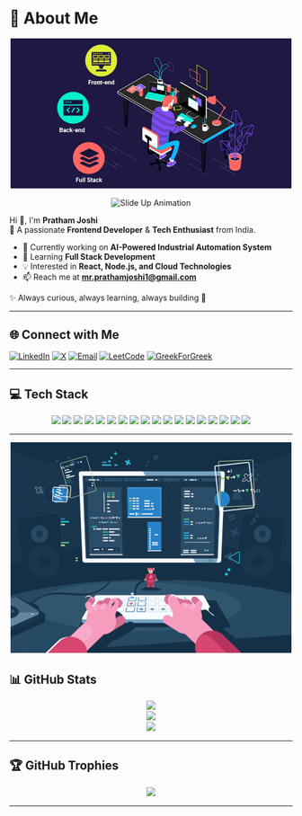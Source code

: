 # 💫 About Me



<p align="center">
  <img src="https://raw.githubusercontent.com/prathamjoshi-1/prathamjoshi-1/refs/heads/main/mygif.gif" width="500"/>
</p>

<p align="center">
  <img src="https://media.giphy.com/media/xT0xeJpnrWC4XWblEk/giphy.gif" width="500" alt="Slide Up Animation"/>
</p>

Hi 👋, I'm **Pratham Joshi**  
🎯 A passionate **Frontend Developer** & **Tech Enthusiast** from India.  

- 🔭 Currently working on **AI-Powered Industrial Automation System**  
- 🌱 Learning **Full Stack Development**  
- 💡 Interested in **React, Node.js, and Cloud Technologies**  
- 📫 Reach me at **mr.prathamjoshi1@gmail.com**  

✨ Always curious, always learning, always building 🚀  

---

## 🌐 Connect with Me
[![LinkedIn](https://img.shields.io/badge/LinkedIn-%230077B5.svg?logo=linkedin&logoColor=white&style=for-the-badge)](https://linkedin.com/in/pratham-joshi-64007a344) 
[![X](https://img.shields.io/badge/X-black.svg?logo=X&logoColor=white&style=for-the-badge)](https://x.com/@MrPrathamjoshi1) 
[![Email](https://img.shields.io/badge/Email-D14836?logo=gmail&logoColor=white&style=for-the-badge)](mailto:Mr.prathamjoshi1@gmail.com)
[![LeetCode](https://img.shields.io/badge/LeetCode-%23006500.svg?logo=leetcode&logoColor=white&style=for-the-badge)](https://leetcode.com/u/mrprathamjoshi1/) 
[![GreekForGreek](https://img.shields.io/badge/GreekForGreek-%23345D7E.svg?logo=greekforgreek&logoColor=white&style=for-the-badge)](https://www.geeksforgeeks.org/user/mrprathake2o/)

---

## 💻 Tech Stack
<p align="center">
  <img src="https://skillicons.dev/icons?i=c" width="50" />
  <img src="https://skillicons.dev/icons?i=cpp" width="50" />
  <img src="https://skillicons.dev/icons?i=html" width="50" />
  <img src="https://skillicons.dev/icons?i=css" width="50" />
  <img src="https://skillicons.dev/icons?i=js" width="50" />
  <img src="https://skillicons.dev/icons?i=react" width="50" />
  <img src="https://skillicons.dev/icons?i=vite" width="50" />
  <img src="https://skillicons.dev/icons?i=bootstrap" width="50" />
  <img src="https://skillicons.dev/icons?i=tailwind" width="50" />
  <img src="https://skillicons.dev/icons?i=nodejs" width="50" />
  <img src="https://skillicons.dev/icons?i=express" width="50" />
  <img src="https://skillicons.dev/icons?i=mongodb" width="50" />
  <img src="https://skillicons.dev/icons?i=redux" width="50" />
  <img src="https://skillicons.dev/icons?i=python" width="50" />
  <img src="https://skillicons.dev/icons?i=arduino" width="50" />
  <img src="https://skillicons.dev/icons?i=fastapi" width="50" />
  <img src="https://skillicons.dev/icons?i=flask" width="50" />
  <img src="https://skillicons.dev/icons?i=figma" width="50" />
</p>



---

<p align="center">
  <img src="https://raw.githubusercontent.com/prathamjoshi-1/prathamjoshi-1/refs/heads/main/mygif2.gif" width="500"/>
</p>

## 📊 GitHub Stats
<p align="center">
  <img src="https://github-readme-stats.vercel.app/api?username=prathamjoshi-1&theme=radical&show_icons=true&count_private=true&include_all_commits=true" />
<br>
  <img src="https://github-readme-streak-stats.herokuapp.com/?user=prathamjoshi-1&theme=radical" />
<br>
  <img src="https://github-readme-stats.vercel.app/api/top-langs/?username=prathamjoshi-1&theme=radical&layout=compact" />
</p>

---

## 🏆 GitHub Trophies
<p align="center">
  <img src="https://github-profile-trophy.vercel.app/?username=prathamjoshi-1&theme=radical&no-bg=true&margin-w=15" />
</p>

---

